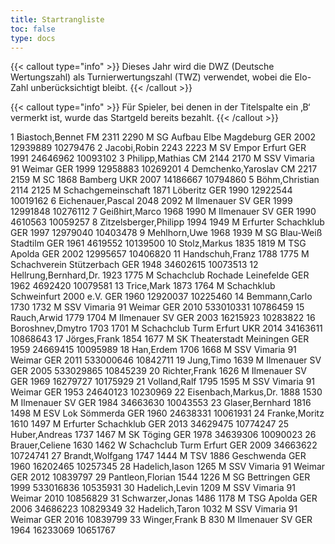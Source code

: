 ```yaml
---
title: Startrangliste
toc: false
type: docs
---
```


{{< callout type="info" >}}
Dieses Jahr wird die DWZ (Deutsche Wertungszahl) als Turnierwertungszahl (TWZ) verwendet, wobei die Elo-Zahl unberücksichtigt bleibt.
{{< /callout >}}


{{< callout type="info" >}}
Für Spieler, bei denen in der Titelspalte ein ‚B‘ vermerkt ist, wurde das Startgeld bereits bezahlt.
{{< /callout >}}


<startrangliste>
1	Biastoch,Bennet	FM	2311	2290	M	SG Aufbau Elbe Magdeburg	GER	2002	12939889	10279476
2	Jacobi,Robin		2243	2223	M	SV Empor Erfurt	GER	1991	24646962	10093102
3	Philipp,Mathias	CM	2144	2170	M	SSV Vimaria 91 Weimar	GER	1999	12958883	10269201
4	Demchenko,Yaroslav	CM	2217	2159	M	SC 1868 Bamberg	UKR	2007	14186667	10794860
5	Böhm,Christian		2114	2125	M	Schachgemeinschaft 1871 Löberitz	GER	1990	12922544	10019162
6	Eichenauer,Pascal		2048	2092	M	Ilmenauer SV	GER	1999	12991848	10276112
7	Geißhirt,Marco		1968	1990	M	Ilmenauer SV	GER	1990	4610563	10059257
8	Zitzelsberger,Philipp		1994	1949	M	Erfurter Schachklub	GER	1997	12979040	10403478
9	Mehlhorn,Uwe		1968	1939	M	SG Blau-Weiß Stadtilm	GER	1961	4619552	10139500
10	Stolz,Markus		1835	1819	M	TSG Apolda	GER	2002	12995657	10406820
11	Handschuh,Franz		1788	1775	M	Schachverein Stützerbach	GER	1948	34602615	10073513
12	Hellrung,Bernhard,Dr.		1923	1775	M	Schachclub Rochade Leinefelde	GER	1962	4692420	10079581
13	Trice,Mark		1873	1764	M	Schachklub Schweinfurt 2000 e.V.	GER	1960	12920037	10225460
14	Bemmann,Carlo		1730	1732	M	SSV Vimaria 91 Weimar	GER	2010	533010331	10786459
15	Rauch,Arwid		1779	1704	M	Ilmenauer SV	GER	2003	16215923	10283822
16	Boroshnev,Dmytro		1703	1701	M	Schachclub Turm Erfurt	UKR	2014	34163611	10868643
17	Jörges,Frank		1854	1677	M	SK Theaterstadt Meiningen	GER	1959	24669415	10095989
18	Han,Erdem		1706	1668	M	SSV Vimaria 91 Weimar	GER	2011	533000646	10842711
19	Jung,Timo			1639	M	Ilmenauer SV	GER	2005	533029865	10845239
20	Richter,Frank			1626	M	Ilmenauer SV	GER	1969	16279727	10175929
21	Volland,Ralf		1795	1595	M	SSV Vimaria 91 Weimar	GER	1953	24640123	10230969
22	Eisenbach,Markus,Dr.		1888	1530	M	Ilmenauer SV	GER	1984	34663630	10043553
23	Glaser,Bernhard		1816	1498	M	ESV Lok Sömmerda	GER	1960	24638331	10061931
24	Franke,Moritz		1610	1497	M	Erfurter Schachklub	GER	2013	34629475	10774247
25	Huber,Andreas		1737	1467	M	SK Töging	GER	1978	34639306	10090023
26	Brauer,Celiene		1630	1462	W	Schachclub Turm Erfurt	GER	2009	34663622	10724741
27	Brandt,Wolfgang		1747	1444	M	TSV 1886 Geschwenda	GER	1960	16202465	10257345
28	Hadelich,Iason			1265	M	SSV Vimaria 91 Weimar	GER	2012		10839797
29	Pantleon,Florian		1544	1226	M	SG Bettringen	GER	1999	533016836	10535931
30	Hadelich,Levin			1209	M	SSV Vimaria 91 Weimar		2010		10856829
31	Schwarzer,Jonas		1486	1178	M	TSG Apolda	GER	2006	34686223	10829349
32	Hadelich,Taron			1032	M	SSV Vimaria 91 Weimar	GER	2016		10839799
33	Winger,Frank	B		830	M	Ilmenauer SV	GER	1964	16233069	10651767
</startrangliste>